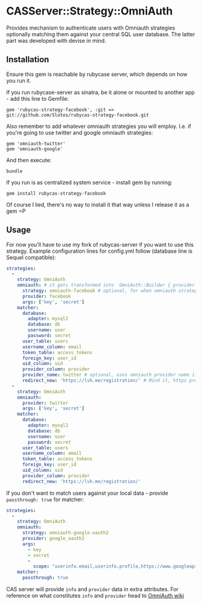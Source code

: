 # CASServer::Strategy::OmniAuth

Provides mechanism to authenticate users with Omniauth strategies optionally matching them against your central SQL user database. The latter part was developed with devise in mind.

## Installation

Ensure this gem is reachable by rubycase server, which depends on how you run it.

If you run rubycase-server as sinatra, be it alone or mounted to another app - add this line to Gemfile:

    gem 'rubycas-strategy-facebook', :git => git://github.com/Slotos/rubycas-strategy-facebook.git

Also remember to add whatever omniauth strategies you will employ. I.e. if you're going to use twitter and google omniauth strategies:

    gem 'omniauth-twitter'
    gem 'omniauth-google'

And then execute:

    bundle

If you run is as centralized system service - install gem by running:

    gem install rubycas-strategy-facebook

Of course I lied, there's no way to install it that way unless I release it as a gem =P

## Usage

For now you'll have to use my fork of rubycas-server if you want to use this strategy. Example configuration lines for config.yml follow (database line is Sequel compatible):

````yaml
strategies:
  -
    strategy: OmniAuth
    omniauth: # it gets transformed into `OmniAuth::Builder { provider omniauth['provider'], *omniauth['args'] }`.
      strategy: omniauth-facebook # optional, for when omniauth strategy gem name cannot be derived from provider option
      provider: facebook
      args: ['key', 'secret']
    matcher:
      database:
        adapter: mysql2
        database: db
        username: user
        password: secret
      user_table: users
      username_column: email
      token_table: access_tokens
      foreign_key: user_id
      uid_column: uid
      provider_column: provider
      provider_name: twitter # optional, uses omniauth provider name if missing
      redirect_new: 'https://lvh.me/registration/' # Mind it, https protocol will be enforced, since sensitive data will be sent in GET request.
  -
    strategy: OmniAuth
    omniauth:
      provider: twitter
      args: ['key', 'secret']
    matcher:
      database:
        adapter: mysql2
        database: db
        username: user
        password: secret
      user_table: users
      username_column: email
      token_table: access_tokens
      foreign_key: user_id
      uid_column: uid
      provider_column: provider
      redirect_new: 'https://lvh.me/registration/'
````

If you don't want to match users against your local data - provide `passthrough: true` for matcher:

````yaml
strategies:
  -
    strategy: OmniAuth
    omniauth:
      strategy: omniauth-google-oauth2
      provider: google_oauth2
      args:
        - key
        - secret
        -
          scope: "userinfo.email,userinfo.profile,https://www.googleapis.com/auth/calendar"
    matcher:
      passthrough: true
````

CAS server will provide `info` and `provider` data in extra attributes. For reference on what constitutes `info` and `provider` head to [OmniAuth wiki](https://github.com/intridea/omniauth/wiki/Auth-Hash-Schema)
